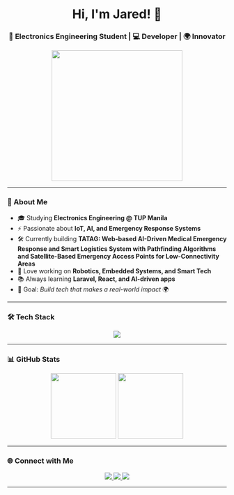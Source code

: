 <h1 align="center">Hi, I'm Jared! 👋</h1>
<h3 align="center">🚀 Electronics Engineering Student | 💻 Developer | 🌍 Innovator</h3>

<p align="center">
  <img src="https://media.giphy.com/media/qgQUggAC3Pfv687qPC/giphy.gif" width="300px"/>
</p>

---

### 🌟 About Me
- 🎓 Studying **Electronics Engineering @ TUP Manila**  
- ⚡ Passionate about **IoT, AI, and Emergency Response Systems**  
- 🛠️ Currently building **TATAG: Web-based AI-Driven Medical Emergency Response and Smart Logistics System with Pathfinding Algorithms and Satellite-Based Emergency Access Points for Low-Connectivity Areas**  
- 🤖 Love working on **Robotics, Embedded Systems, and Smart Tech**  
- 📚 Always learning **Laravel, React, and AI-driven apps**  
- 🎯 Goal: *Build tech that makes a real-world impact* 🌍  

---

### 🛠️ Tech Stack
<p align="center">
  <img src="https://skillicons.dev/icons?i=arduino,raspberrypi,python,cpp,js,react,nextjs,laravel,php,postgres,matlab,git,github,vscode,linux" />
</p>

---

### 📊 GitHub Stats
<p align="center">
  <img src="https://github-readme-stats.vercel.app/api?username=jrdyfrdy&show_icons=true&theme=tokyonight" height="150"/>
  <img src="https://github-readme-streak-stats.herokuapp.com/?user=jrdyfrdy&theme=tokyonight" height="150"/>
</p>

---

### 🌐 Connect with Me
<p align="center">
  <a href="https://linkedin.com/in/jaredposada" target="_blank">
    <img src="https://img.shields.io/badge/LinkedIn-0077B5?logo=linkedin&logoColor=white&style=for-the-badge"/>
  </a>
  <a href="https://github.com/jrdyfrdy" target="_blank">
    <img src="https://img.shields.io/badge/GitHub-100000?logo=github&logoColor=white&style=for-the-badge"/>
  </a>
  <a href="mailto:jaredferdinandposada@gmail.com">
    <img src="https://img.shields.io/badge/Email-D14836?logo=gmail&logoColor=white&style=for-the-badge"/>
  </a>
</p>


---

